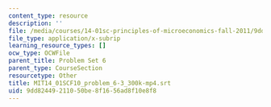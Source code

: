 ```yaml
---
content_type: resource
description: ''
file: /media/courses/14-01sc-principles-of-microeconomics-fall-2011/9dd82449211050be8f1656ad8f10e8f8_MIT14_01SCF10_problem_6-3_300k-mp4.vtt
file_type: application/x-subrip
learning_resource_types: []
ocw_type: OCWFile
parent_title: Problem Set 6
parent_type: CourseSection
resourcetype: Other
title: MIT14_01SCF10_problem_6-3_300k-mp4.srt
uid: 9dd82449-2110-50be-8f16-56ad8f10e8f8
---
```

